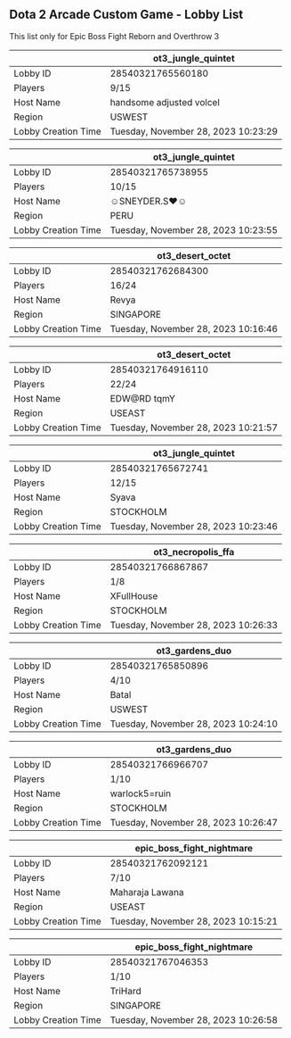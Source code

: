## Dota 2 Arcade Custom Game - Lobby List

This list only for Epic Boss Fight Reborn and Overthrow 3

|  | ot3_jungle_quintet |
| ------ | ------ |
| Lobby ID | 28540321765560180 |
| Players | 9/15 |
| Host Name | handsome adjusted volcel |
| Region | USWEST |
| Lobby Creation Time | Tuesday, November 28, 2023 10:23:29 |


|  | ot3_jungle_quintet |
| ------ | ------ |
| Lobby ID | 28540321765738955 |
| Players | 10/15 |
| Host Name | ☺SNEYDER.S♥☺ |
| Region | PERU |
| Lobby Creation Time | Tuesday, November 28, 2023 10:23:55 |


|  | ot3_desert_octet |
| ------ | ------ |
| Lobby ID | 28540321762684300 |
| Players | 16/24 |
| Host Name | Revya |
| Region | SINGAPORE |
| Lobby Creation Time | Tuesday, November 28, 2023 10:16:46 |


|  | ot3_desert_octet |
| ------ | ------ |
| Lobby ID | 28540321764916110 |
| Players | 22/24 |
| Host Name | EDW@RD tqmY |
| Region | USEAST |
| Lobby Creation Time | Tuesday, November 28, 2023 10:21:57 |


|  | ot3_jungle_quintet |
| ------ | ------ |
| Lobby ID | 28540321765672741 |
| Players | 12/15 |
| Host Name | Syava |
| Region | STOCKHOLM |
| Lobby Creation Time | Tuesday, November 28, 2023 10:23:46 |


|  | ot3_necropolis_ffa |
| ------ | ------ |
| Lobby ID | 28540321766867867 |
| Players | 1/8 |
| Host Name | XFullHouse |
| Region | STOCKHOLM |
| Lobby Creation Time | Tuesday, November 28, 2023 10:26:33 |


|  | ot3_gardens_duo |
| ------ | ------ |
| Lobby ID | 28540321765850896 |
| Players | 4/10 |
| Host Name | Batal |
| Region | USWEST |
| Lobby Creation Time | Tuesday, November 28, 2023 10:24:10 |


|  | ot3_gardens_duo |
| ------ | ------ |
| Lobby ID | 28540321766966707 |
| Players | 1/10 |
| Host Name | warlock5=ruin |
| Region | STOCKHOLM |
| Lobby Creation Time | Tuesday, November 28, 2023 10:26:47 |


|  | epic_boss_fight_nightmare |
| ------ | ------ |
| Lobby ID | 28540321762092121 |
| Players | 7/10 |
| Host Name | Maharaja Lawana |
| Region | USEAST |
| Lobby Creation Time | Tuesday, November 28, 2023 10:15:21 |


|  | epic_boss_fight_nightmare |
| ------ | ------ |
| Lobby ID | 28540321767046353 |
| Players | 1/10 |
| Host Name | TriHard |
| Region | SINGAPORE |
| Lobby Creation Time | Tuesday, November 28, 2023 10:26:58 |


